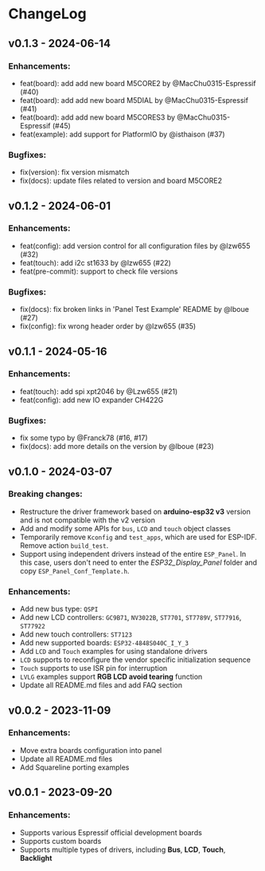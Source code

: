 # ChangeLog

## v0.1.3 - 2024-06-14

### Enhancements:

* feat(board): add add new board M5CORE2 by @MacChu0315-Espressif (#40)
* feat(board): add add new board M5DIAL by @MacChu0315-Espressif (#41)
* feat(board): add add new board M5CORES3 by @MacChu0315-Espressif (#45)
* feat(example): add support for PlatformIO by @isthaison (#37)

### Bugfixes:

* fix(version): fix version mismatch
* fix(docs): update files related to version and board M5CORE2

## v0.1.2 - 2024-06-01

### Enhancements:

* feat(config): add version control for all configuration files by @lzw655 (#32)
* feat(touch): add i2c st1633 by @lzw655 (#22)
* feat(pre-commit): support to check file versions

### Bugfixes:

* fix(docs): fix broken links in 'Panel Test Example' README by @lboue (#27)
* fix(config): fix wrong header order by @lzw655 (#35)

## v0.1.1 - 2024-05-16

### Enhancements:

* feat(touch): add spi xpt2046 by @Lzw655 (#21)
* feat(config): add new IO expander CH422G

### Bugfixes:

* fix some typo by @Franck78 (#16, #17)
* fix(docs): add more details on the version by @lboue (#23)

## v0.1.0 - 2024-03-07

### Breaking changes:

* Restructure the driver framework based on **arduino-esp32 v3** version and is not compatible with the v2 version
* Add and modify some APIs for `bus`, `LCD` and `touch` object classes
* Temporarily remove `Kconfig` and `test_apps`, which are used for ESP-IDF. Remove action `build_test`.
* Support using independent drivers instead of the entire `ESP_Panel`. In this case, users don't need to enter the *ESP32_Display_Panel* folder and copy `ESP_Panel_Conf_Template.h`.

### Enhancements:

* Add new bus type: `QSPI`
* Add new LCD controllers: `GC9B71`, `NV3022B`, `ST7701`, `ST7789V`, `ST77916`, `ST77922`
* Add new touch controllers: `ST7123`
* Add new supported boards: `ESP32-4848S040C_I_Y_3`
* Add `LCD` and `Touch` examples for using standalone drivers
* `LCD` supports to reconfigure the vendor specific initialization sequence
* `Touch` supports to use ISR pin for interruption
* `LVLG` examples support **RGB LCD avoid tearing** function
* Update all README.md files and add FAQ section

## v0.0.2 - 2023-11-09

### Enhancements:

* Move extra boards configuration into panel
* Update all README.md files
* Add Squareline porting examples

## v0.0.1 - 2023-09-20

### Enhancements:

* Supports various Espressif official development boards
* Supports custom boards
* Supports multiple types of drivers, including **Bus**, **LCD**, **Touch**, **Backlight**
